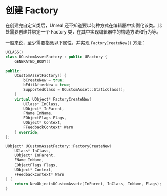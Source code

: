 # 创建 Factory

在创建完自定义类后，Unreal 还不知道要以何种方式在编辑器中实例化该类。此处需要创建并绑定一个 Factory 类，在其中实现编辑器中的构造方法和行为等。

一般来说，至少需要指派以下属性，并实现 `FactoryCreateNew()` 方法：

```cpp
UCLASS()
class UCustomAssetFactory : public UFactory {
	GENERATED_BODY()

public:
	UCustomAssetFactory() {
		bCreateNew = true;
		bEditAfterNew = true;
		SupportedClass = UCustomAsset::StaticClass();
	}
	virtual UObject* FactoryCreateNew(
        UClass* InClass,
        UObject* InParent,
        FName InName,
        EObjectFlags Flags,
        UObject* Context,
        FFeedbackContext* Warn
    ) override;
};
```

```cpp
UObject* UCustomAssetFactory::FactoryCreateNew(
	UClass* InClass,
	UObject* InParent,
	FName InName,
	EObjectFlags Flags,
	UObject* Context,
	FFeedbackContext* Warn
) {
	return NewObject<UCustomAsset>(InParent, InClass, InName, Flags);
}
```
